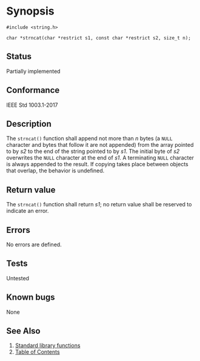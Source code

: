 # Synopsis

`#include <string.h>`

`char *strncat(char *restrict s1, const char *restrict s2, size_t n);`

## Status

Partially implemented

## Conformance

IEEE Std 1003.1-2017

## Description

The `strncat()` function shall append not more than _n_ bytes (a `NULL` character and bytes that follow it are not
appended) from the array pointed to by _s2_ to the end of the string pointed to by _s1_. The initial byte of _s2_
overwrites the `NULL` character at the end of _s1_. A terminating `NULL` character is always appended to the result. If
copying takes place between objects that overlap, the behavior is undefined.

## Return value

The `strncat()` function shall return _s1_; no return value shall be reserved to indicate an error.

## Errors

No errors are defined.

## Tests

Untested

## Known bugs

None

## See Also

1. [Standard library functions](../README.md)
2. [Table of Contents](../../../README.md)
